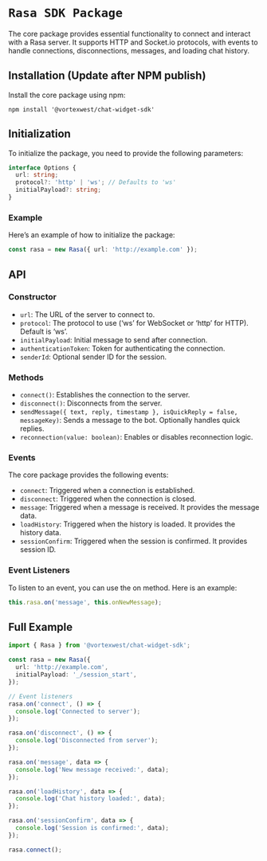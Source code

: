 # `Rasa SDK Package`

The core package provides essential functionality to connect and interact with a Rasa server. It supports HTTP and Socket.io protocols, with events to handle connections, disconnections, messages, and loading chat history.

## Installation (Update after NPM publish)

Install the core package using npm:

```
npm install '@vortexwest/chat-widget-sdk'
```

## Initialization

To initialize the package, you need to provide the following parameters:

```typescript
interface Options {
  url: string;
  protocol?: 'http' | 'ws'; // Defaults to 'ws'
  initialPayload?: string;
}
```

### Example

Here’s an example of how to initialize the package:

```typescript
const rasa = new Rasa({ url: 'http://example.com' });
```

## API

### Constructor

- `url`: The URL of the server to connect to.
- `protocol`: The protocol to use (‘ws’ for WebSocket or ‘http’ for HTTP). Default is ‘ws’.
- `initialPayload`: Initial message to send after connection.
- `authenticationToken`: Token for authenticating the connection.
- `senderId`: Optional sender ID for the session.

### Methods

- `connect()`: Establishes the connection to the server.
- `disconnect()`: Disconnects from the server.
- `sendMessage({ text, reply, timestamp }, isQuickReply = false, messageKey)`: Sends a message to the bot. Optionally handles quick replies.
- `reconnection(value: boolean)`: Enables or disables reconnection logic.

### Events

The core package provides the following events:

- `connect`: Triggered when a connection is established.
- `disconnect`: Triggered when the connection is closed.
- `message`: Triggered when a message is received. It provides the message data.
- `loadHistory`: Triggered when the history is loaded. It provides the history data.
- `sessionConfirm`: Triggered when the session is confirmed. It provides session ID.

### Event Listeners

To listen to an event, you can use the on method. Here is an example:

```typescript
this.rasa.on('message', this.onNewMessage);
```

## Full Example

```typescript
import { Rasa } from '@vortexwest/chat-widget-sdk';

const rasa = new Rasa({
  url: 'http://example.com',
  initialPayload: '_/session_start',
});

// Event listeners
rasa.on('connect', () => {
  console.log('Connected to server');
});

rasa.on('disconnect', () => {
  console.log('Disconnected from server');
});

rasa.on('message', data => {
  console.log('New message received:', data);
});

rasa.on('loadHistory', data => {
  console.log('Chat history loaded:', data);
});

rasa.on('sessionConfirm', data => {
  console.log('Session is confirmed:', data);
});

rasa.connect();
```
